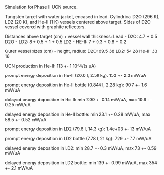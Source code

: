 Simulation for Phase II UCN source.

Tungsten target with water jacket, encased in lead.
Cylindrical D2O (296 K), LD2 (20 K), and He-II (1 K) vessels centered above target.
Sides of D2O vessel covered with graphite reflectors.

Distances above target (cm) + vessel wall thickness:
Lead - D2O: 4.7 + 0.5
D2O - LD2: 8 + 0.5 + 1 + 0.5
LD2 - HE-II: 7 + 0.3 + 0.8 + 0.2

Outer vessel sizes (cm) - height, radius:
D2O: 69.5 38
LD2: 54 28
He-II: 33 16

UCN production in He-II:
113 +- 1 10^4/(s uA)

prompt energy deposition in He-II (20.6 l, 2.58 kg):
153 +- 2.3 mW/uA

prompt energy deposition in He-II bottle (0.844 l, 2.28 kg):
90.7 +- 1.6 mW/uA

delayed energy deposition in He-II:
min 7.99 +- 0.14 mW/uA, max 19.8 +- 0.25 mW/uA

delayed energy deposition in He-II bottle:
min 23.1 +- 0.28 mW/uA, max 58.5 +- 0.52 mW/uA

prompt energy deposition in LD2 (79.6 l, 14.3 kg):
1.4e+03 +- 13 mW/uA

prompt energy deposition in LD2 bottle (7.78 l, 21 kg):
729 +- 7.7 mW/uA

delayed energy deposition in LD2:
min 28.7 +- 0.3 mW/uA, max 73 +- 0.59 mW/uA

delayed energy deposition in LD2 bottle:
min 139 +- 0.99 mW/uA, max 354 +- 2.1 mW/uA

